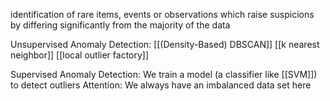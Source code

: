 
identification of rare items, events or observations which raise suspicions by differing significantly from the majority of the data

Unsupervised Anomaly Detection:
[[(Density-Based) DBSCAN]]
[[k nearest neighbor]]
[[local outlier factory]]

Supervised Anomaly Detection:
We train a model (a classifier like [[SVM]]) to detect outliers
Attention: We always have an imbalanced data set here

